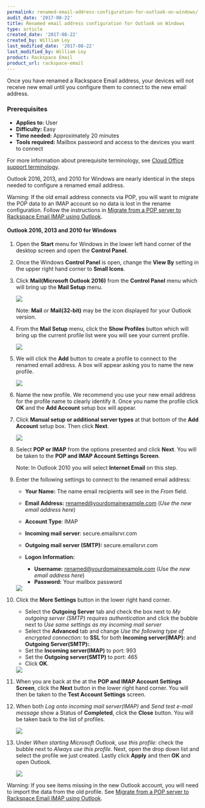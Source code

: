 ```yaml
---
permalink: renamed-email-address-configuration-for-outlook-on-windows/
audit_date: '2017-08-22'
title: Renamed email address configuration for Outlook on Windows
type: article
created_date: '2017-08-22'
created_by: William Loy
last_modified_date: '2017-08-22'
last_modified_by: William Loy
product: Rackspace Email
product_url: rackspace-email
---
```


Once you have renamed a Rackspace Email address, your devices will not receive new email until you configure them to connect to the new email address.

### Prerequisites

- **Applies to:** User
- **Difficulty:** Easy
- **Time needed:** Approximately 20 minutes
- **Tools required:**  Mailbox password and access to the devices you want to connect

For more information about prerequisite terminology, see [Cloud Office support terminology](/how-to/cloud-office-support-terminology/).


Outlook 2016, 2013, and 2010 for Windows are nearly identical in the steps needed to configure a renamed email address.

Warning: If the old email address connects via POP, you will want to migrate the POP data to an IMAP account so no data is lost in the rename configuration. Follow the instructions in [Migrate from a POP server to Rackspace Email IMAP using Outlook](/how-to/migrating-from-a-pop-server-to-rackspace-email-imap-using-outlook/).



#### Outlook 2016, 2013 and 2010 for Windows

1. Open the **Start** menu for Windows in the lower left hand corner of the desktop screen and open the **Control Panel**.
2. Once the Windows **Control Panel** is open, change the **View By** setting in the upper right hand corner to **Small Icons**.
3. Click **Mail(Microsoft Outlook 2016)** from the **Control Panel** menu which will bring up the **Mail Setup** menu.

   <img src="{% asset_path rackspace-email/renamed-email-address-configuration-for-outlook-on-windows/OL16windowsSC1.png %}" />

    Note: **Mail** or **Mail(32-bit)** may be the icon displayed for your Outlook version.

4. From the **Mail Setup** menu, click the **Show Profiles** button which will bring up the current profile list were you will see your current profile.

   <img src="{% asset_path rackspace-email/renamed-email-address-configuration-for-outlook-on-windows/OL16windowsSC2.png %}" />

5. We will click the **Add** button to create a profile to connect to the renamed email address. A box will appear asking you to name the new profile.

   <img src="{% asset_path rackspace-email/renamed-email-address-configuration-for-outlook-on-windows/OL16windowsSC3.png %}" />

6. Name the new profile. We recommend you use your new email address for the profile name to clearly identify it. Once you name the profile click **OK** and the **Add Account** setup box will appear.
7. Click **Manual setup or additional server types** at that bottom of the **Add Account** setup box. Then click **Next**.

    <img src="{% asset_path rackspace-email/renamed-email-address-configuration-for-outlook-on-windows/OL16windowsSC4.png %}" />

8. Select **POP or IMAP** from the options presented and click **Next**. You will be taken to the **POP and IMAP Account Settings Screen**.

    Note: In Outlook 2010 you will select **Internet Email** on this step.

9. Enter the following settings to connect to the renamed email address:

    - **Your Name:**  The name email recipients will see in the *From* field.
    - **Email Address:** renamed@yourdomainexample.com   (*Use the new email address here*)
    - **Account Type**: IMAP
    - **Incoming mail server**: secure.emailsrvr.com
    - **Outgoing mail server (SMTP):** secure.emailsrvr.com
    - **Logon Information:**

        - **Username:** renamed@yourdomainexample.com (*Use the new email address here*)
        - **Password:** Your mailbox password

    <img src="{% asset_path rackspace-email/renamed-email-address-configuration-for-outlook-on-windows/OL16windowsSC5.png %}" />

10. Click the **More Settings** button in the lower right hand corner.

    - Select the **Outgoing Server** tab and check the box next to *My outgoing server (SMTP) requires authentication* and click the bubble next to *Use same settings as my incoming mail server*
    - Select the **Advanced** tab  and change *Use the following type of encrypted connection:* to **SSL** for both **Incoming server(IMAP):** and **Outgoing Server(SMTP):**.
    - Set the **Incoming server(IMAP)** to port: 993
    - Set the **Outgoing server(SMTP)** to port: 465
    - Click **OK**.

    <img src="{% asset_path rackspace-email/renamed-email-address-configuration-for-outlook-on-windows/OL16windowsSC6.png %}" />

11. When you are back at the at the **POP and IMAP Account Settings Screen**, click the **Next** button in the lower right hand corner. You will then be taken to the **Test Account Settings** screen.
12. When both *Log onto incoming mail server(IMAP)* and *Send test e-mail message* show a Status of **Completed**, click the **Close** button. You will be taken back to the list of profiles.

    <img src="{% asset_path rackspace-email/renamed-email-address-configuration-for-outlook-on-windows/OL16windowsSC7.png %}" />

13. Under *When starting Microsoft Outlook, use this profile:* check the bubble next to *Always use this profile*. Next, open the drop down list and select the profile we just created. Lastly click **Apply** and then **OK** and open Outlook.

    <img src="{% asset_path rackspace-email/renamed-email-address-configuration-for-outlook-on-windows/OL16windowsSC8.png %}" />

Warning: If you see items missing in the new Outlook account, you will need to import the data from the old profile. See [Migrate from a POP server to Rackspace Email IMAP using Outlook](/how-to/migrating-from-a-pop-server-to-rackspace-email-imap-using-outlook/).
